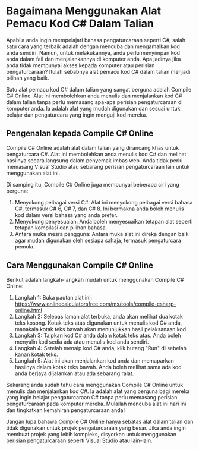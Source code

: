 Bagaimana Menggunakan Alat Pemacu Kod C# Dalam Talian
=====================================================

Apabila anda ingin mempelajari bahasa pengaturcaraan seperti C#, salah satu cara yang terbaik adalah dengan mencuba dan mengamalkan kod anda sendiri. Namun, untuk melakukannya, anda perlu menyimpan kod anda dalam fail dan menjalankannya di komputer anda. Apa jadinya jika anda tidak mempunyai akses kepada komputer atau perisian pengaturcaraan? Itulah sebabnya alat pemacu kod C# dalam talian menjadi pilihan yang baik.

Satu alat pemacu kod C# dalam talian yang sangat berguna adalah Compile C# Online. Alat ini membolehkan anda menulis dan menjalankan kod C# dalam talian tanpa perlu memasang apa-apa perisian pengaturcaraan di komputer anda. Ia adalah alat yang mudah digunakan dan sesuai untuk pelajar dan pengaturcara yang ingin menguji kod mereka.

Pengenalan kepada Compile C# Online
-----------------------------------

Compile C# Online adalah alat dalam talian yang dirancang khas untuk pengaturcara C#. Alat ini membolehkan anda menulis kod C# dan melihat hasilnya secara langsung dalam penyemak imbas web. Anda tidak perlu memasang Visual Studio atau sebarang perisian pengaturcaraan lain untuk menggunakan alat ini.

Di samping itu, Compile C# Online juga mempunyai beberapa ciri yang berguna:

1. Menyokong pelbagai versi C#: Alat ini menyokong pelbagai versi bahasa C#, termasuk C# 6, C# 7, dan C# 8. Ini bermakna anda boleh menulis kod dalam versi bahasa yang anda prefer.
2. Menyokong penyesuaian: Anda boleh menyesuaikan tetapan alat seperti tetapan kompilasi dan pilihan bahasa.
3. Antara muka mesra pengguna: Antara muka alat ini direka dengan baik agar mudah digunakan oleh sesiapa sahaja, termasuk pengaturcara pemula.

Cara Menggunakan Compile C# Online
----------------------------------

Berikut adalah langkah-langkah mudah untuk menggunakan Compile C# Online:

1. Langkah 1: Buka pautan alat ini: <https://www.onlinecalculatorsfree.com/ms/tools/compile-csharp-online.html>
2. Langkah 2: Selepas laman alat terbuka, anda akan melihat dua kotak teks kosong. Kotak teks atas digunakan untuk menulis kod C# anda, manakala kotak teks bawah akan menunjukkan hasil pelaksanaan kod.
3. Langkah 3: Taipkan kod C# anda dalam kotak teks atas. Anda boleh menyalin kod sedia ada atau menulis kod anda sendiri.
4. Langkah 4: Setelah menaip kod C# anda, klik butang "Run" di sebelah kanan kotak teks.
5. Langkah 5: Alat ini akan menjalankan kod anda dan memaparkan hasilnya dalam kotak teks bawah. Anda boleh melihat sama ada kod anda berjaya dijalankan atau ada sebarang ralat.

Sekarang anda sudah tahu cara menggunakan Compile C# Online untuk menulis dan menjalankan kod C#. Ia adalah alat yang berguna bagi mereka yang ingin belajar pengaturcaraan C# tanpa perlu memasang perisian pengaturcaraan pada komputer mereka. Mulailah mencuba alat ini hari ini dan tingkatkan kemahiran pengaturcaraan anda!

Jangan lupa bahawa Compile C# Online hanya sebatas alat dalam talian dan tidak digunakan untuk projek pengaturcaraan yang besar. Jika anda ingin membuat projek yang lebih kompleks, disyorkan untuk menggunakan perisian pengaturcaraan seperti Visual Studio atau lain-lain.